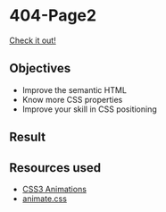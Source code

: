 # 404-Page2

[Check it out!](https://yelenamerzlyakova.github.io/404-Page2/)

## Objectives

- Improve the semantic HTML
- Know more CSS properties
- Improve your skill in CSS positioning

## Result




## Resources used

- [CSS3 Animations](https://www.w3schools.com/css/css3_animations.asp)
- [animate.css](https://daneden.github.io/animate.css/)
